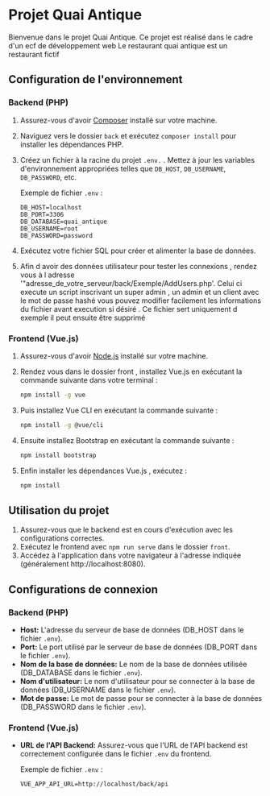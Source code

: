 # Projet Quai Antique

Bienvenue dans le projet Quai Antique. Ce projet est réalisé dans le cadre d'un ecf de développement web
Le restaurant quai antique est un restaurant fictif

## Configuration de l'environnement

### Backend (PHP)

1. Assurez-vous d'avoir [Composer](https://getcomposer.org/) installé sur votre machine.
2. Naviguez vers le dossier `back` et exécutez `composer install` pour installer les dépendances PHP.
3. Créez un fichier à la racine du projet  `.env.` . Mettez à jour les variables d'environnement appropriées telles que `DB_HOST`, `DB_USERNAME`, `DB_PASSWORD`, etc.

   Exemple de fichier `.env` :
   ```env
   DB_HOST=localhost
   DB_PORT=3306
   DB_DATABASE=quai_antique
   DB_USERNAME=root
   DB_PASSWORD=password
   ```

4. Exécutez votre fichier SQL pour créer et alimenter la base de données.
5. Afin d avoir des données utilisateur pour tester les connexions , rendez vous à l adresse '"adresse_de_votre_serveur/back/Exemple/AddUsers.php'.
Celui ci execute un script inscrivant un super admin , un admin et un client avec le mot de passe hashé
vous pouvez modifier facilement les informations du fichier avant execution si désiré .
Ce fichier sert uniquement d exemple il peut ensuite être supprimé

### Frontend (Vue.js)

1. Assurez-vous d'avoir [Node.js](https://nodejs.org/) installé sur votre machine.
2. Rendez vous dans le dossier front , installez Vue.js en exécutant la commande suivante dans votre terminal :

    ```bash
    npm install -g vue
    ```

3. Puis installez Vue CLI en exécutant la commande suivante :

    ```bash
    npm install -g @vue/cli
    ```

4. Ensuite installez Bootstrap en exécutant la commande suivante :
    ```bash
    npm install bootstrap
    ```
5. Enfin installer les dépendances Vue.js , exécutez :

    ```bash
    npm install 
    ```

## Utilisation du projet

1. Assurez-vous que le backend est en cours d'exécution avec les configurations correctes.
2. Exécutez le frontend avec `npm run serve` dans le dossier `front`.
3. Accédez à l'application dans votre navigateur à l'adresse indiquée (généralement http://localhost:8080).

## Configurations de connexion

### Backend (PHP)

- **Host:** L'adresse du serveur de base de données (DB_HOST dans le fichier `.env`).
- **Port:** Le port utilisé par le serveur de base de données (DB_PORT dans le fichier `.env`).
- **Nom de la base de données:** Le nom de la base de données utilisée (DB_DATABASE dans le fichier `.env`).
- **Nom d'utilisateur:** Le nom d'utilisateur pour se connecter à la base de données (DB_USERNAME dans le fichier `.env`).
- **Mot de passe:** Le mot de passe pour se connecter à la base de données (DB_PASSWORD dans le fichier `.env`).

### Frontend (Vue.js)

- **URL de l'API Backend:** Assurez-vous que l'URL de l'API backend est correctement configurée dans le fichier `.env` du frontend.

   Exemple de fichier `.env` :
   ```env
   VUE_APP_API_URL=http://localhost/back/api
   ```









